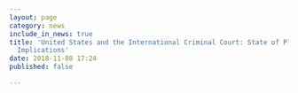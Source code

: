 ```yaml
---
layout: page
category: news
include_in_news: true
title: 'United States and the International Criminal Court: State of Play and its
  Implications'
date: 2018-11-08 17:24
published: false

---
```

